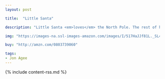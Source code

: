 ```yaml
---
layout: post

title:  "Little Santa"

description: "Little Santa <em>loves</em> the North Pole. The rest of his family? Not so much. So, when they decide to move to Florida, Santa is miserable. Lucky for him, a blizzard foils their plans. The only way out of the house is up the chimney. Up goes Santa, to look for help, and along the way, he meets a reindeer and a large group of elves, who are more than eager to join in the rescue!"

img: "https://images-na.ssl-images-amazon.com/images/I/517HaJJf81L._SL480_.jpg"

buy: "http://amzn.com/0803739060"

tags:
- Jon Agee
---
```


{% include content-rss.md %}